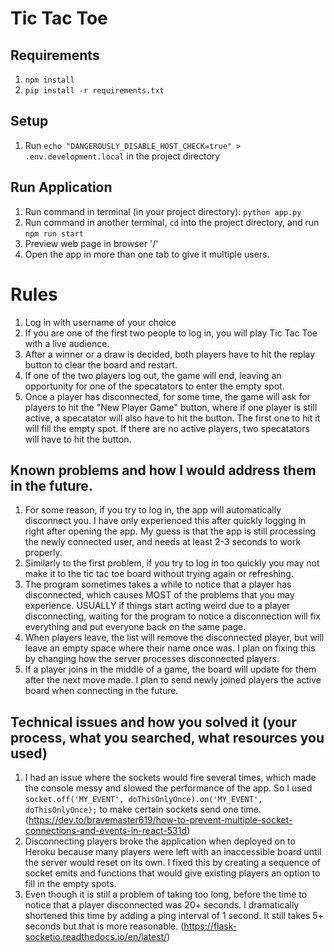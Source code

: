 # Tic Tac Toe 

## Requirements
1. `npm install`
2. `pip install -r requirements.txt`

## Setup
1. Run `echo "DANGEROUSLY_DISABLE_HOST_CHECK=true" > .env.development.local` in the project directory

## Run Application
1. Run command in terminal (in your project directory): `python app.py`
2. Run command in another terminal, `cd` into the project directory, and run `npm run start`
3. Preview web page in browser '/'
4. Open the app in more than one tab to give it multiple users.

# Rules 
1. Log in with username of your choice
2. If you are one of the first two people to log in, you will play Tic Tac Toe with a live audience.
3. After a winner or a draw is decided, both players have to hit the replay button to clear the board and restart.
4. If one of the two players log out, the game will end, leaving an opportunity for one of the specatators to enter the empty spot.
5. Once a player has disconnected, for some time, the game will ask for players to hit the "New Player Game" button, where if one player is still active, a specatator will also have to hit the button. The first one to hit it will fill the empty spot. If there are no active players, two specatators will have to hit the button.

## Known problems and how I would address them in the future. 
1. For some reason, if you try to log in, the app will automatically disconnect you. I have only experienced this after quickly logging in right after opening the app. My guess is that the app is still processing the newly connected user, and needs at least 2-3 seconds to work properly.
2. Similarly to the first problem, if you try to log in too quickly you may not make it to the tic tac toe board without trying again or refreshing. 
3. The program sometimes takes a while to notice that a player has disconnected, which causes MOST of the problems that you may experience. USUALLY if things start acting weird due to a player disconnecting, waiting for the program to notice a disconnection will fix everything and put everyone back on the same page. 
4. When players leave, the list will remove the disconnected player, but will leave an empty space where their name once was. I plan on fixing this by changing how the server processes disconnected players.
5. If a player joins in the middle of a game, the board will update for them after the next move made. I plan to send newly joined players the active board when connecting in the future.

## Technical issues and how you solved it (your process, what you searched, what resources you used)
1. I had an issue where the sockets would fire several times, which made the console messy and slowed the performance of the app. So I used `socket.off('MY_EVENT', doThisOnlyOnce).on('MY_EVENT', doThisOnlyOnce);` to make certain sockets send one time. (https://dev.to/bravemaster619/how-to-prevent-multiple-socket-connections-and-events-in-react-531d)
2. Disconnecting players broke the application when deployed on to Heroku because many players were left with an inaccessible board until the server would reset on its own. I fixed this by creating a sequence of socket emits and functions that would give existing players an option to fill in the empty spots.
3. Even though it is still a problem of taking too long, before the time to notice that a player disconnected was 20+ seconds. I dramatically shortened this time by adding a ping interval of 1 second. It still takes 5+ seconds but that is more reasonable. (https://flask-socketio.readthedocs.io/en/latest/)